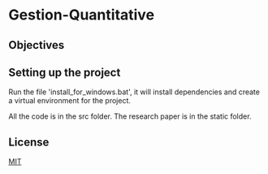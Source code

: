 # Gestion-Quantitative

## Objectives



##  Setting up the project

Run the file 'install_for_windows.bat', it will install dependencies and create a virtual environment for the project.

All the code is in the src folder. The research paper is in the static folder.

## License

[MIT](https://choosealicense.com/licenses/mit/)
